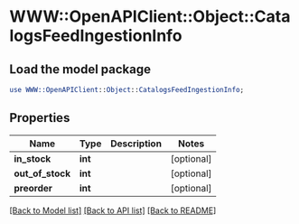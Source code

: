 # WWW::OpenAPIClient::Object::CatalogsFeedIngestionInfo

## Load the model package
```perl
use WWW::OpenAPIClient::Object::CatalogsFeedIngestionInfo;
```

## Properties
Name | Type | Description | Notes
------------ | ------------- | ------------- | -------------
**in_stock** | **int** |  | [optional] 
**out_of_stock** | **int** |  | [optional] 
**preorder** | **int** |  | [optional] 

[[Back to Model list]](../README.md#documentation-for-models) [[Back to API list]](../README.md#documentation-for-api-endpoints) [[Back to README]](../README.md)


